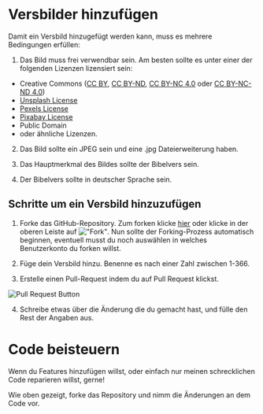 # Versbilder hinzufügen

Damit ein Versbild hinzugefügt werden kann, muss es mehrere Bedingungen erfüllen:

1. Das Bild muss frei verwendbar sein.
Am besten sollte es unter einer der folgenden Lizenzen lizensiert sein:
- Creative Commons ([CC BY](https://creativecommons.org/licenses/by/4.0/), [CC BY-ND](https://creativecommons.org/licenses/by-nd/4.0/), [CC BY-NC 4.0](https://creativecommons.org/licenses/by-nc/4.0/) oder [CC BY-NC-ND 4.0](https://creativecommons.org/licenses/by-nc-nd/4.0/))
- [Unsplash License](https://unsplash.com/license)
- [Pexels License](https://www.pexels.com/license)
- [Pixabay License](https://pixabay.com/de/service/license/)
- Public Domain
- oder ähnliche Lizenzen.

2. Das Bild sollte ein JPEG sein und eine .jpg Dateierweiterung haben.

3. Das Hauptmerkmal des Bildes sollte der Bibelvers sein.

4. Der Bibelvers sollte in deutscher Sprache sein.

## Schritte um ein Versbild hinzuzufügen
1. Forke das GitHub-Repository. Zum forken klicke [hier](https://github.com/awesomebible/verse/fork) oder klicke in der oberen Leiste auf !["Fork"](https://user-images.githubusercontent.com/42138517/98120435-3bb82a00-1eae-11eb-8276-0f17b5457a23.png). Nun sollte der Forking-Prozess automatisch beginnen, eventuell musst du noch auswählen in welches Benutzerkonto du forken willst.

2. Füge dein Versbild hinzu. Benenne es nach einer Zahl zwischen 1-366.

3. Erstelle einen Pull-Request indem du auf Pull Request klickst.

![Pull Request Button](https://user-images.githubusercontent.com/42138517/98121291-65be1c00-1eaf-11eb-9946-86afd49dfaba.png)

4. Schreibe etwas über die Änderung die du gemacht hast, und fülle den Rest der Angaben aus.

# Code beisteuern
Wenn du Features hinzufügen willst, oder einfach nur meinen schrecklichen Code reparieren willst, gerne!

Wie oben gezeigt, forke das Repository und nimm die Änderungen an dem Code vor.